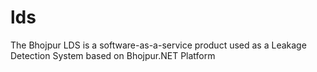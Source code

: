 # lds
The Bhojpur LDS is a software-as-a-service product used as a Leakage Detection System based on Bhojpur.NET Platform
